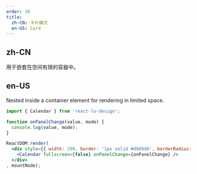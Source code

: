 ```yaml
---
order: 10
title: 
  zh-CN: 卡片模式
  en-US: Card
---
```


## zh-CN

用于嵌套在空间有限的容器中。

## en-US

Nested inside a container element for rendering in limited space.

````jsx
import { Calendar } from 'react-lu-design';

function onPanelChange(value, mode) {
  console.log(value, mode);
}

ReactDOM.render(
  <div style={{ width: 290, border: '1px solid #d9d9d9', borderRadius: 4 }}>
    <Calendar fullscreen={false} onPanelChange={onPanelChange} />
  </div>
, mountNode);
````
